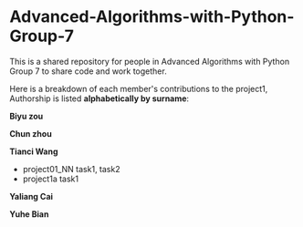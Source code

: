# Advanced-Algorithms-with-Python-Group-7
This is a shared repository for people in Advanced Algorithms with Python Group 7 to share code and work together.

Here is a breakdown of each member's contributions to the project1, Authorship is listed **alphabetically by surname**:

**Biyu zou**

**Chun zhou**

**Tianci Wang**
* project01_NN task1, task2
* project1a task1

**Yaliang Cai**

**Yuhe Bian**
